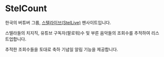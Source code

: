 # StelCount

한국의 버튜버 그룹, [스텔라이브(StelLive)](https://stellive.me/) 팬사이트입니다.

스텔라들의 치지직, 유튜브 구독자(팔로워)수 및 부른 음악들의 조회수를 추적하여 리스트업합니다.

추적한 조회수들을 토대로 축하 기념일 알림 기능을 제공합니다.

